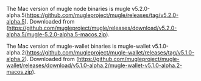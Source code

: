 The Mac version of mugle node binaries is mugle v5.2.0-alpha.5(https://github.com/mugleproject/mugle/releases/tag/v5.2.0-alpha.5).
Downloaded from (https://github.com/mugleproject/mugle/releases/download/v5.2.0-alpha.5/mugle-5.2.0-alpha.5-macos.zip).

The Mac version of mugle-wallet binaries is mugle-wallet v5.1.0-alpha.2(https://github.com/mugleproject/mugle-wallet/releases/tag/v5.1.0-alpha.2).
Downloaded from (https://github.com/mugleproject/mugle-wallet/releases/download/v5.1.0-alpha.2/mugle-wallet-v5.1.0-alpha.2-macos.zip).